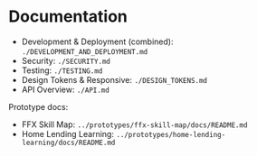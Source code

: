 # Documentation

- Development & Deployment (combined): `./DEVELOPMENT_AND_DEPLOYMENT.md`
- Security: `./SECURITY.md`
- Testing: `./TESTING.md`
- Design Tokens & Responsive: `./DESIGN_TOKENS.md`
- API Overview: `./API.md`

Prototype docs:
- FFX Skill Map: `../prototypes/ffx-skill-map/docs/README.md`
- Home Lending Learning: `../prototypes/home-lending-learning/docs/README.md`

